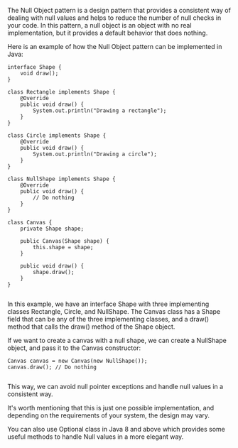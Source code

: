 The Null Object pattern is a design pattern that provides a consistent way of dealing with null values and helps to reduce the number of null checks in your code. In this pattern, a null object is an object with no real implementation, but it provides a default behavior that does nothing.

Here is an example of how the Null Object pattern can be implemented in Java:


```
interface Shape {
    void draw();
}

class Rectangle implements Shape {
    @Override
    public void draw() {
        System.out.println("Drawing a rectangle");
    }
}

class Circle implements Shape {
    @Override
    public void draw() {
        System.out.println("Drawing a circle");
    }
}

class NullShape implements Shape {
    @Override
    public void draw() {
        // Do nothing
    }
}

class Canvas {
    private Shape shape;

    public Canvas(Shape shape) {
        this.shape = shape;
    }

    public void draw() {
        shape.draw();
    }
}


```

In this example, we have an interface Shape with three implementing classes Rectangle, Circle, and NullShape. The Canvas class has a Shape field that can be any of the three implementing classes, and a draw() method that calls the draw() method of the Shape object.

If we want to create a canvas with a null shape, we can create a NullShape object, and pass it to the Canvas constructor:


```
Canvas canvas = new Canvas(new NullShape());
canvas.draw(); // Do nothing


```

This way, we can avoid null pointer exceptions and handle null values in a consistent way.

It's worth mentioning that this is just one possible implementation, and depending on the requirements of your system, the design may vary.

You can also use Optional class in Java 8 and above which provides some useful methods to handle Null values in a more elegant way.

